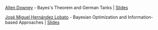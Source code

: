 [Allen Downey](http://allendowney.blogspot.com/) - Bayes's Theorem and German Tanks | [Slides](https://docs.google.com/presentation/d/1Ec2KkdOSk1DVUrN9i-Q8gkxO8FXEVjEFGaQxy5T5KOk/pub?slide=id.p)

[José Miguel Hernández Lobato](http://jmhl.org/) - Bayesian Optimization and Information-based Approaches | [Slides](https://drive.google.com/file/d/0BwC1eSaTX5cZZFptMExPN2dVbDQ/view?usp=sharing)
